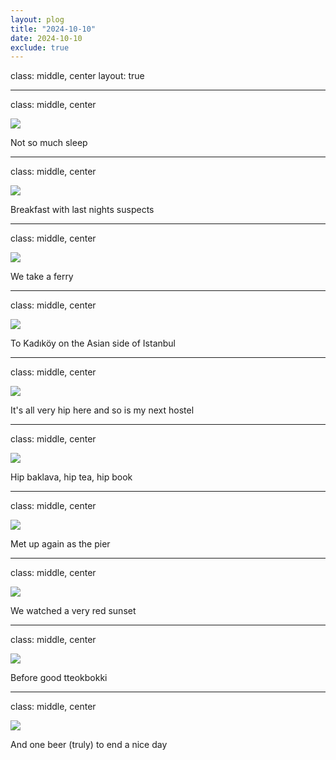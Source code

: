 ```yaml
---
layout: plog
title: "2024-10-10"
date: 2024-10-10
exclude: true
---
```


class: middle, center
layout: true

---

class: middle, center

<img class="plog-picture" src="{{ site.baseurl }}/img/plog/2024-10-10/01.jpg" />

Not so much sleep

---

class: middle, center

<img class="plog-picture" src="{{ site.baseurl }}/img/plog/2024-10-10/02.jpg" />

Breakfast with last nights suspects

---

class: middle, center

<img class="plog-picture" src="{{ site.baseurl }}/img/plog/2024-10-10/03.jpg" />

We take a ferry

---

class: middle, center

<img class="plog-picture" src="{{ site.baseurl }}/img/plog/2024-10-10/04.jpg" />

To Kadıköy on the Asian side of Istanbul

---

class: middle, center

<img class="plog-picture" src="{{ site.baseurl }}/img/plog/2024-10-10/05.jpg" />

It's all very hip here and so is my next hostel

---

class: middle, center

<img class="plog-picture" src="{{ site.baseurl }}/img/plog/2024-10-10/06.jpg" />

Hip baklava, hip tea, hip book

---

class: middle, center

<img class="plog-picture" src="{{ site.baseurl }}/img/plog/2024-10-10/07.gif" />

Met up again as the pier 

---

class: middle, center

<img class="plog-picture" src="{{ site.baseurl }}/img/plog/2024-10-10/08.jpg" />

We watched a very red sunset

---

class: middle, center

<img class="plog-picture" src="{{ site.baseurl }}/img/plog/2024-10-10/09.jpg" />

Before good tteokbokki

---

class: middle, center

<img class="plog-picture" src="{{ site.baseurl }}/img/plog/2024-10-10/10.jpg" />

And one beer (truly) to end a nice day

